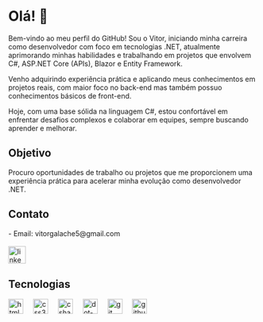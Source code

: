 # Olá!  👋

Bem-vindo ao meu perfil do GitHub! Sou o Vitor, iniciando minha carreira como desenvolvedor com foco em tecnologias .NET, atualmente aprimorando minhas habilidades e trabalhando em projetos que envolvem C#, ASP.NET Core (APIs), Blazor e Entity Framework.

Venho adquirindo experiência prática e aplicando meus conhecimentos em projetos reais, com maior foco no back-end mas também possuo conhecimentos básicos de front-end. 

Hoje, com uma base sólida na linguagem C#, estou confortável em enfrentar desafios complexos e colaborar em equipes, sempre buscando aprender e melhorar.

## Objetivo
Procuro oportunidades de trabalho ou projetos que me proporcionem uma experiência prática para acelerar minha evolução como desenvolvedor .NET.

## Contato

<div align="left">
 - Email: vitorgalache5@gmail.com
</div>
<br>
<div align="left">
  <a href="https://www.linkedin.com/in/vitor-galache/" target="_blank">
    <img src="https://img.shields.io/static/v1?message=LinkedIn&logo=linkedin&label=&color=0077B5&logoColor=white&labelColor=&style=for-the-badge" height="35" alt="linkedin logo"  />
  </a>
</div>

## Tecnologias 

<div align="left">
  <img src="https://cdn.jsdelivr.net/gh/devicons/devicon/icons/html5/html5-original.svg" height="30" alt="html5 logo"  />
  <img width="12" />
  <img src="https://cdn.jsdelivr.net/gh/devicons/devicon/icons/css3/css3-original.svg" height="30" alt="css3 logo"  />
  <img width="12" />
  <img src="https://cdn.jsdelivr.net/gh/devicons/devicon/icons/csharp/csharp-original.svg" height="30" alt="csharp logo"  />
  <img width="12" />
  <img src="https://cdn.jsdelivr.net/gh/devicons/devicon/icons/dot-net/dot-net-original.svg" height="30" alt="dot-net logo"  />
  <img width="12" />
  <img src="https://cdn.jsdelivr.net/gh/devicons/devicon/icons/git/git-original.svg" height="30" alt="git logo"  />
  <img width="12" />
  <img src="https://cdn.jsdelivr.net/gh/devicons/devicon/icons/github/github-original.svg" height="30" alt="github logo"  />
</div>




